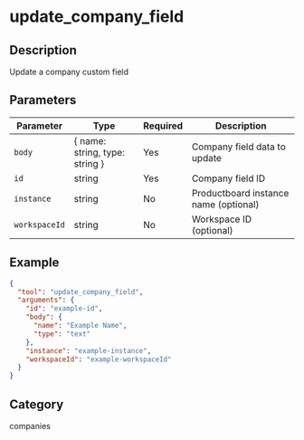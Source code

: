 # update_company_field

## Description

Update a company custom field

## Parameters

| Parameter     | Type                           | Required | Description                           |
| ------------- | ------------------------------ | -------- | ------------------------------------- |
| `body`        | { name: string, type: string } | Yes      | Company field data to update          |
| `id`          | string                         | Yes      | Company field ID                      |
| `instance`    | string                         | No       | Productboard instance name (optional) |
| `workspaceId` | string                         | No       | Workspace ID (optional)               |

## Example

```json
{
  "tool": "update_company_field",
  "arguments": {
    "id": "example-id",
    "body": {
      "name": "Example Name",
      "type": "text"
    },
    "instance": "example-instance",
    "workspaceId": "example-workspaceId"
  }
}
```

## Category

companies
